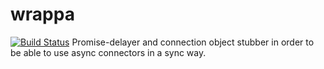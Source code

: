 # wrappa
[![Build Status](https://travis-ci.org/danigulyas/wrappa.svg?branch=master)](https://travis-ci.org/danigulyas/wrappa) 
Promise-delayer and connection object stubber in order to be able to use async connectors in a sync way.
